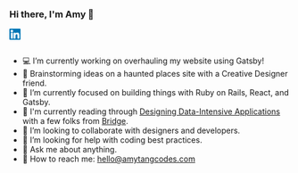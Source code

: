 ### Hi there, I'm Amy 👋

<a href="https://www.linkedin.com/in/amytangcodes/">
  <img align="left" alt="Amy Tang | Linkedin" width="20px" src="./assets/linkedin.svg" />
</a>

<br>
<br>

- 💻 I’m currently working on overhauling my website using Gatsby!
- 👻 Brainstorming ideas on a haunted places site with a Creative Designer friend.
- 🌱 I’m currently focused on building things with Ruby on Rails, React, and Gatsby.
- 📖 I'm currently reading through [Designing Data-Intensive Applications](https://www.oreilly.com/library/view/designing-data-intensive-applications/9781491903063/) with a few folks from [Bridge](https://bridgeschool.io/).
- 👯 I’m looking to collaborate with designers and developers.
- 🤔 I’m looking for help with coding best practices.
- 💬 Ask me about anything.
- 📧 How to reach me: hello@amytangcodes.com
